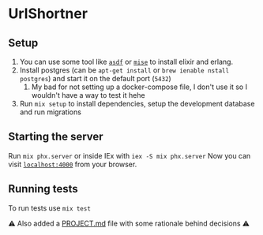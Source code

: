 # UrlShortner
## Setup

1. You can use some tool like [`asdf`](https://asdf-vm.com) or [`mise`](https://github.com/jdx/mise) to install elixir and erlang.
1. Install postgres (can be `apt-get install` or `brew ienable nstall postgres`) and start it on the default port (`5432`)
    1. My bad for not setting up a docker-compose file, I don't use it so I wouldn't have a way to test it hehe
1. Run `mix setup` to install dependencies, setup the development database and run migrations

## Starting the server

Run `mix phx.server` or inside IEx with `iex -S mix phx.server`
Now you can visit [`localhost:4000`](http://localhost:4000) from your browser.

## Running tests

To run tests use `mix test`

:warning: Also added a [PROJECT.md](./PROJECT.md) file with some rationale behind decisions :warning:
